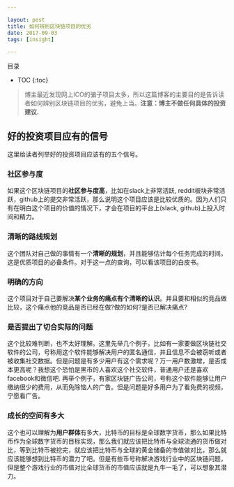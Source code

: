 ```yaml
---

layout: post
title: 如何辨别区块链项目的优劣
date: 2017-09-03
tags: [insight]

---
```


目录

* TOC 
{:toc}

>博主最近发现网上ICO的骗子项目太多，所以这篇博客的主要目的是告诉读者如何辨别区块链项目的优劣，避免上当。**注意：博主不做任何具体的投资建议.**

## 好的投资项目应有的信号
 
这里给读者列举好的投资项目应该有的五个信号。


### 社区参与度

如果这个区块链项目的**社区参与度高**，比如在slack上非常活跃, reddit板块非常活跃，github上的提交非常活跃，那么说明这个项目应该是比较优质的。因为人们只有在明白这个项目的价值的情况下，才会在项目的平台上(slack, github)上投入时间和精力。 

### 清晰的路线规划

这个团队对自己做的事情有一个**清晰的规划**，并且能够估计每个任务完成的时间，这是优质项目的必备条件。对于这一点的查询，可以看该项目的白皮书。

### 明确的方向

这个项目对于自己要解决**某个业务的痛点有个清晰的认识**。并且要和相似的竞品做比较，这个痛点他的竞品是否已经在做?做的如何?是否已解决痛点?

### 是否提出了切合实际的问题

这个比较难判断，也不太好理解。这里先举几个例子，比如有一家要做区块链社交软件的公司，号称用这个软件能够解决用户的匿名通信，并且信息不会被窃听或者被收集社交数据。但是问题是有多少用户有这个需求呢？万一用户数激增，是否成本更高呢？我想这个恐怕是黑市的人喜欢这个社交软件，普通用户还是喜欢facebook和微信吧.
再举个例子，有家区块链广告公司，号称这个软件能够让用户缴纳很少的费用，从而免除恼人的广告。但是问题是好多用户为了看免费的视频，宁愿看广告。

### 成长的空间有多大

这个也可以理解为**用户群体**有多大，比特币的目标是全球数字货币，那么如果比特币作为全球数字货币的目标实现，那么我们就应该把比特币与全球流通的货币做对比，等到比特币被挖完，就应该把比特币与全球的黄金储备的市值做对比，那么就应该能够想到比特币的潜力了吧。但是有些币号称解决游戏行业中的区块链问题，但是整个游戏行业的市值对比全球货币的市值应该就是九牛一毛了，可以想象其潜力。








